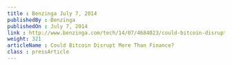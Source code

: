 ```yaml
---
title : Benzinga July 7, 2014
publishedBy : Benzinga
publishedOn : July 7, 2014
link : http://www.benzinga.com/tech/14/07/4684023/could-bitcoin-disrupt-more-than-finance
weight: 321
articleName : Could Bitcoin Disrupt More Than Finance?
class : pressArticle
---
```

